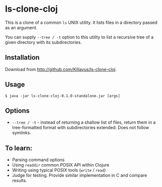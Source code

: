 # ls-clone-cloj

This is a clone of a common `ls` UNIX utility. It lists files in a directory passed as an argument.

You can supply `--tree / -t` option to this utility to list a recursive tree of a given directory with its subdirectories.

## Installation

Download from http://github.com/Killavus/ls-clone-cloj.

## Usage

    $ java -jar ls-clone-cloj-0.1.0-standalone.jar [args]

## Options

* `--tree / -t` - instead of returning a shallow list of files, return them in a tree-formatted format with subdirectories extended. Does not follow symlinks.

## To learn:

* Parsing command options
* Using `readdir` common POSIX API within Clojure
* Writing using typical POSIX tools (`write` / `read`)
* Judge for testing. Provide similar implementation in C and compare results.
